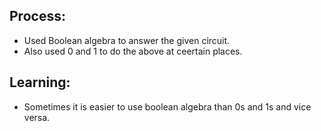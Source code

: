 ## Process:
- Used Boolean algebra to answer the given circuit.
- Also used 0 and 1 to do the above at ceertain places.

## Learning:
- Sometimes it is easier to use boolean algebra than 0s and 1s and vice versa.